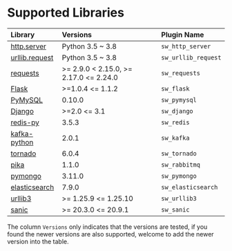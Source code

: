 # Supported Libraries

Library | Versions | Plugin Name
| :--- | :--- | :--- |
| [http.server](https://docs.python.org/3/library/http.server.html) | Python 3.5 ~ 3.8 | `sw_http_server` |
| [urllib.request](https://docs.python.org/3/library/urllib.request.html) | Python 3.5 ~ 3.8 | `sw_urllib_request` |
| [requests](https://requests.readthedocs.io/en/master/) | >= 2.9.0 < 2.15.0, >= 2.17.0 <= 2.24.0 | `sw_requests` |
| [Flask](https://flask.palletsprojects.com/en/1.1.x/) | >=1.0.4 <= 1.1.2 | `sw_flask` |
| [PyMySQL](https://pymysql.readthedocs.io/en/latest/) | 0.10.0 | `sw_pymysql` |
| [Django](https://www.djangoproject.com/) | >=2.0 <= 3.1 | `sw_django` |
| [redis-py](https://github.com/andymccurdy/redis-py/) | 3.5.3 | `sw_redis` |
| [kafka-python](https://kafka-python.readthedocs.io/en/master/) | 2.0.1 | `sw_kafka` |
| [tornado](https://www.tornadoweb.org/en/stable/) | 6.0.4 | `sw_tornado` |
| [pika](https://pika.readthedocs.io/en/stable/) | 1.1.0 | `sw_rabbitmq` |
| [pymongo](https://pymongo.readthedocs.io/en/stable/) | 3.11.0 | `sw_pymongo` |
| [elasticsearch](https://github.com/elastic/elasticsearch-py) | 7.9.0 | `sw_elasticsearch` |
| [urllib3](https://urllib3.readthedocs.io/en/latest/) | >= 1.25.9 <= 1.25.10 | `sw_urllib3` |
| [sanic](https://sanic.readthedocs.io/en/latest/) | >= 20.3.0 <= 20.9.1 | `sw_sanic` |

The column `Versions` only indicates that the versions are tested, if you found the newer versions are also supported, welcome to add the newer version into the table.
